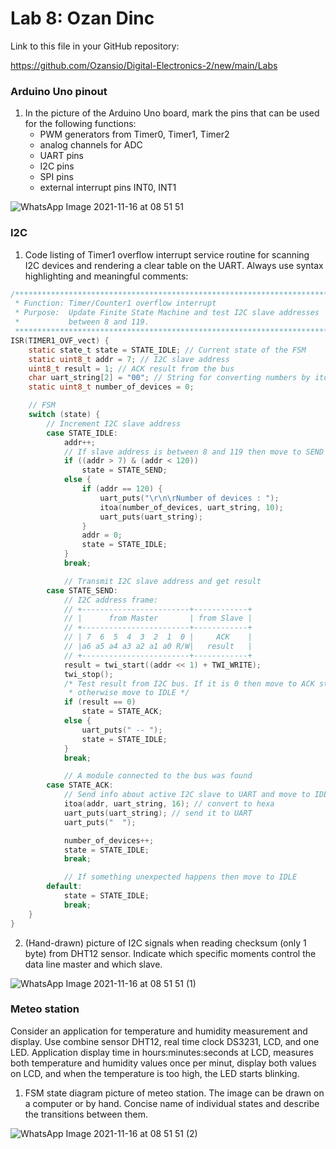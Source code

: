 # Lab 8: Ozan Dinc

Link to this file in your GitHub repository:

https://github.com/Ozansio/Digital-Electronics-2/new/main/Labs

### Arduino Uno pinout

1. In the picture of the Arduino Uno board, mark the pins that can be used for the following functions:
   * PWM generators from Timer0, Timer1, Timer2
   * analog channels for ADC
   * UART pins
   * I2C pins
   * SPI pins
   * external interrupt pins INT0, INT1

![WhatsApp Image 2021-11-16 at 08 51 51](https://user-images.githubusercontent.com/91128854/141960642-653e3091-d2dd-4cf3-bc63-f51584ceb133.jpeg)



### I2C

1. Code listing of Timer1 overflow interrupt service routine for scanning I2C devices and rendering a clear table on the UART. Always use syntax highlighting and meaningful comments:

```c
/**********************************************************************
 * Function: Timer/Counter1 overflow interrupt
 * Purpose:  Update Finite State Machine and test I2C slave addresses 
 *           between 8 and 119.
 **********************************************************************/
ISR(TIMER1_OVF_vect) {
    static state_t state = STATE_IDLE; // Current state of the FSM
    static uint8_t addr = 7; // I2C slave address
    uint8_t result = 1; // ACK result from the bus
    char uart_string[2] = "00"; // String for converting numbers by itoa()
    static uint8_t number_of_devices = 0;

    // FSM
    switch (state) {
        // Increment I2C slave address
        case STATE_IDLE:
            addr++;
            // If slave address is between 8 and 119 then move to SEND state
            if ((addr > 7) & (addr < 120))
                state = STATE_SEND;
            else {
                if (addr == 120) {
                    uart_puts("\r\n\rNumber of devices : ");
                    itoa(number_of_devices, uart_string, 10);
                    uart_puts(uart_string);
                }
                addr = 0;
                state = STATE_IDLE;
            }
            break;

            // Transmit I2C slave address and get result
        case STATE_SEND:
            // I2C address frame:
            // +------------------------+------------+
            // |      from Master       | from Slave |
            // +------------------------+------------+
            // | 7  6  5  4  3  2  1  0 |     ACK    |
            // |a6 a5 a4 a3 a2 a1 a0 R/W|   result   |
            // +------------------------+------------+
            result = twi_start((addr << 1) + TWI_WRITE);
            twi_stop();
            /* Test result from I2C bus. If it is 0 then move to ACK state, 
             * otherwise move to IDLE */
            if (result == 0)
                state = STATE_ACK;
            else {
                uart_puts(" -- ");
                state = STATE_IDLE;
            }
            break;

            // A module connected to the bus was found
        case STATE_ACK:
            // Send info about active I2C slave to UART and move to IDLE
            itoa(addr, uart_string, 16); // convert to hexa
            uart_puts(uart_string); // send it to UART
            uart_puts("  ");

            number_of_devices++;
            state = STATE_IDLE;
            break;

            // If something unexpected happens then move to IDLE
        default:
            state = STATE_IDLE;
            break;
    }
}

```

2. (Hand-drawn) picture of I2C signals when reading checksum (only 1 byte) from DHT12 sensor. Indicate which specific moments control the data line master and which slave.

![WhatsApp Image 2021-11-16 at 08 51 51 (1)](https://user-images.githubusercontent.com/91128854/141960715-0a04809f-cbc0-4a28-af74-fd9ad20c4d27.jpeg)

 




### Meteo station

Consider an application for temperature and humidity measurement and display. Use combine sensor DHT12, real time clock DS3231, LCD, and one LED. Application display time in hours:minutes:seconds at LCD, measures both temperature and humidity values once per minut, display both values on LCD, and when the temperature is too high, the LED starts blinking.

1. FSM state diagram picture of meteo station. The image can be drawn on a computer or by hand. Concise name of individual states and describe the transitions between them.



![WhatsApp Image 2021-11-16 at 08 51 51 (2)](https://user-images.githubusercontent.com/91128854/141960761-a78a209d-52ea-4297-b3bc-18fc0c3f68bd.jpeg)

